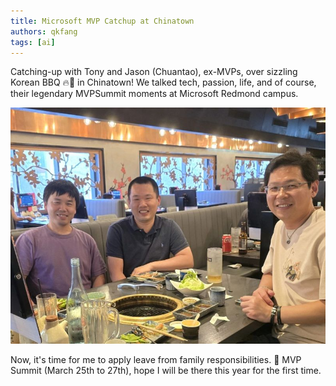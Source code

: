 ```yaml
---
title: Microsoft MVP Catchup at Chinatown
authors: qkfang
tags: [ai]
---
```


Catching-up with Tony and Jason (Chuantao), ex-MVPs, over sizzling Korean BBQ 🔥🥩 in Chinatown! We talked tech, passion, life, and of course, their legendary MVPSummit moments at Microsoft Redmond campus. 

![microsoft-mvp-catchup-chinatown](images/microsoft-mvp-catchup-chinatown.png)

Now, it's time for me to apply leave from family responsibilities. 🤣 MVP Summit (March 25th to 27th), hope I will be there this year for the first time. 
